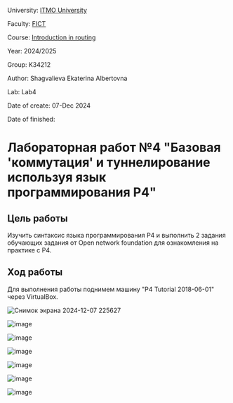 University: [ITMO University](https://itmo.ru/ru/)

Faculty: [FICT](https://fict.itmo.ru)

Course: [Introduction in routing](https://github.com/itmo-ict-faculty/introduction-in-routing)

Year: 2024/2025

Group: K34212

Author: Shagvalieva Ekaterina Albertovna

Lab: Lab4

Date of create: 07-Dec 2024

Date of finished: 

# Лабораторная работ №4 "Базовая 'коммутация' и туннелирование используя язык программирования P4"

## Цель работы

Изучить синтаксис языка программирования P4 и выполнить 2 задания обучающих задания от Open network foundation для ознакомления на практике с P4.

## Ход работы

Для выполнения работы поднимем машину "P4 Tutorial 2018-06-01" через VirtualBox.

![Снимок экрана 2024-12-07 225627](https://github.com/user-attachments/assets/c3c7bc50-834d-4692-98e1-a92477c3e89b)

![image](https://github.com/user-attachments/assets/00c7b746-7745-4679-a848-dc6609699120)

![image](https://github.com/user-attachments/assets/fb2355ba-d0c3-4681-86b2-0204ce0592be)

![image](https://github.com/user-attachments/assets/d6d7a7ca-4fa8-46db-8532-13c36135705e)

![image](https://github.com/user-attachments/assets/c84f8931-b2ac-480d-93ea-239d2965737a)

![image](https://github.com/user-attachments/assets/0d0ea0cc-45e9-4a17-8172-f5a31a8409c7)

![image](https://github.com/user-attachments/assets/f836c7ae-92fe-4fdd-aa7d-830e96c3065c)


```
